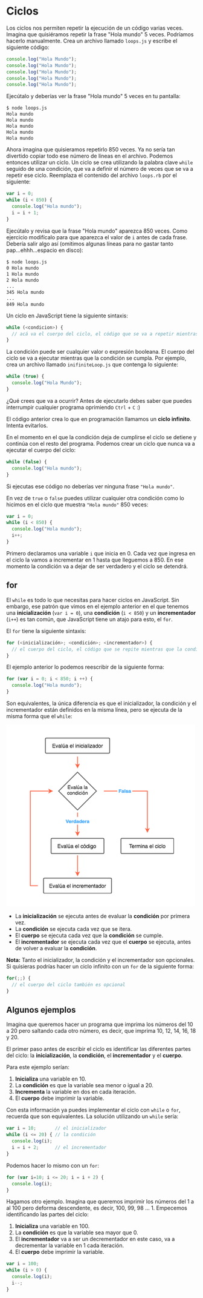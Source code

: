 # Ciclos

Los ciclos nos permiten repetir la ejecución de un código varias veces. Imagina que quisiéramos repetir la frase "Hola mundo" 5 veces. Podríamos hacerlo manualmente. Crea un archivo llamado `loops.js` y escribe el siguiente código:

```javascript
console.log("Hola Mundo");
console.log("Hola Mundo");
console.log("Hola Mundo");
console.log("Hola Mundo");
console.log("Hola Mundo");
```

Ejecútalo y deberías ver la frase "Hola mundo" 5 veces en tu pantalla:

```text
$ node loops.js
Hola mundo
Hola mundo
Hola mundo
Hola mundo
Hola mundo
```

Ahora imagina que quisieramos repetirlo 850 veces. Ya no sería tan divertido copiar todo ese número de líneas en el archivo. Podemos entonces utilizar un ciclo. Un ciclo se crea utilizando la palabra clave `while` seguido de una condición, que va a definir el número de veces que se va a repetir ese ciclo. Reemplaza el contenido del archivo `loops.rb` por el siguiente:

```javascript
var i = 0;
while (i < 850) {
  console.log("Hola mundo");
  i = i + 1;
}
```

Ejecútalo y revisa que la frase "Hola mundo" aparezca 850 veces. Como ejercicio modifícalo para que aparezca el valor de `i` antes de cada frase. Debería salir algo así \(omitimos algunas líneas para no gastar tanto pap...ehhh...espacio en disco\):

```text
$ node loops.js
0 Hola mundo
1 Hola mundo
2 Hola mundo
...
345 Hola mundo
...
849 Hola mundo
```

Un ciclo en JavaScript tiene la siguiente sintaxis:

```javascript
while (<condicion>) {
  // acá va el cuerpo del ciclo, el código que se va a repetir mientras la condición se cumpla
}
```

La condición puede ser cualquier valor o expresión booleana. El cuerpo del ciclo se va a ejecutar mientras que la condición se cumpla. Por ejemplo, crea un archivo llamado `inifiniteLoop.js` que contenga lo siguiente:

```javascript
while (true) {
  console.log("Hola Mundo");
}
```

¿Qué crees que va a ocurrir? Antes de ejecutarlo debes saber que puedes interrumpir cualquier programa oprimiendo `Ctrl` + `C` :\)

El código anterior crea lo que en programación llamamos un **ciclo infinito**. Intenta evitarlos.

En el momento en el que la condición deja de cumplirse el ciclo se detiene y continúa con el resto del programa. Podemos crear un ciclo que nunca va a ejecutar el cuerpo del ciclo:

```javascript
while (false) {
  console.log("Hola mundo");
}
```

Si ejecutas ese código no deberías ver ninguna frase `"Hola mundo"`.

En vez de `true` o `false` puedes utilizar cualquier otra condición como lo hicimos en el ciclo que muestra `"Hola mundo"` 850 veces:

```javascript
var i = 0;
while (i < 850) {
  console.log("Hola mundo");
  i++;
}
```

Primero declaramos una variable `i` que inicia en 0. Cada vez que ingresa en el ciclo la vamos a incrementar en 1 hasta que lleguemos a 850. En ese momento la condición va a dejar de ser verdadero y el ciclo se detendrá.

## for

El `while` es todo lo que necesitas para hacer ciclos en JavaScript. Sin embargo, ese patrón que vimos en el ejemplo anterior en el que tenemos una **inicialización** \(`var i = 0`\), una **condición** \(`i < 850`\) y un **incrementador** \(`i++`\) es tan común, que JavaScript tiene un atajo para esto, el `for`.

El `for` tiene la siguiente sintaxis:

```javascript
for (<inicialización>; <condición>; <incrementador>) {
  // el cuerpo del ciclo, el código que se repite mientras que la condición sea verdadera
}
```

El ejemplo anterior lo podemos reescribir de la siguiente forma:

```javascript
for (var i = 0; i < 850; i ++) {
  console.log("Hola mundo");
}
```

Son equivalentes, la única diferencia es que el inicializador, la condición y el incrementador están definidos en la misma línea, pero se ejecuta de la misma forma que el `while`:

![Flujo de la iteración](images/iteration-flow2.png)

* La **inicialización** se ejecuta antes de evaluar la **condición** por primera vez.
* La **condición** se ejecuta cada vez que se itera.
* El **cuerpo** se ejecuta cada vez que la **condición** se cumple.
* El **incrementador** se ejecuta cada vez que el **cuerpo** se ejecuta, antes de volver a evaluar la **condición**.

**Nota:** Tanto el inicializador, la condición y el incrementador son opcionales. Si quisieras podrías hacer un ciclo infinito con un `for` de la siguiente forma:

```javascript
for(;;) {
  // el cuerpo del ciclo también es opcional
}
```

## Algunos ejemplos

Imagina que queremos hacer un programa que imprima los números del 10 a 20 pero saltando cada otro número, es decir, que imprima 10, 12, 14, 16, 18 y 20.

El primer paso antes de escribir el ciclo es identificar las diferentes partes del ciclo: la **inicialización**, la **condición**, el **incrementador** y el **cuerpo**.

Para este ejemplo serían:

1. **Inicializa** una variable en 10.
2. La **condición** es que la variable sea menor o igual a 20.
3. **Incrementa** la variable en dos en cada iteración.
4. El **cuerpo** debe imprimir la variable.

Con esta información ya puedes implementar el ciclo con `while` o `for`, recuerda que son equivalentes. La solución utilizando un `while` sería:

```javascript
var i = 10;       // el inicializador
while (i <= 20) { // la condición
  console.log(i);
  i = i + 2;      // el incrementador
}
```

Podemos hacer lo mismo con un `for`:

```javascript
for (var i=10; i <= 20; i = i + 2) {
  console.log(i);
}
```

Hagamos otro ejemplo. Imagina que queremos imprimir los números del 1 a al 100 pero deforma descendente, es decir, 100, 99, 98 ... 1. Empecemos identificando las partes del ciclo:

1. **Inicializa** una variable en 100.
2. La **condición** es que la variable sea mayor que 0.
3. El **incrementador** va a ser un decrementador en este caso, va a decrementar la variable en 1 cada iteración.
4. El **cuerpo** debe imprimir la variable.

```javascript
var i = 100;
while (i > 0) {
  console.log(i);
  i--;
}
```
